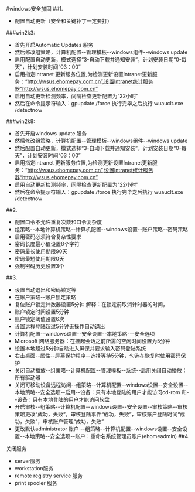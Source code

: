 #windows安全加固
##1. 
- 配置自动更新（安全和关键补丁一定要打）

###win2k3:

- 首先开启Automatic Updates 服务
- 然后修改组策略，计算机配置--管理模板--windows组件--windows update
- 启用配置自动更新，模式选择“3-自动下载并通知安装”，计划安装日期“0-每天”，计划安装时间“03：00”
- 启用指定intranet 更新服务位置,为检测更新设置Intranet更新服务：“http://wsus.ehomepay.com.cn”,设置Intranet统计服务器“http://wsus.ehomepay.com.cn”
- 启用自动更新检测频率，间隔检查更新配置为“22小时”
- 然后在命令提示符输入：gpupdate /force  执行完毕之后执行  wuauclt.exe /detectnow

###win2k8:

- 首先开启windows update 服务
- 然后修改组策略，计算机配置--管理模板--windows组件--windows update
- 然后配置自动更新，模式选择“3-自动下载并通知安装”，计划安装日期“0-每天”，计划安装时间“03：00”
- 启用指定intranet 更新服务位置,为检测更新设置Intranet更新服务：“http://wsus.ehomepay.com.cn”,设置Intranet统计服务器“http://wsus.ehomepay.com.cn”
- 启用自动更新检测频率，间隔检查更新配置为“22小时”
- 然后在命令提示符输入：gpupdate /force  执行完毕之后执行  wuauclt.exe /detectnow 

##2.

- 配置口令不允许重复次数和口令复杂度
- 组策略--本地计算机策略--计算机配置--windows设置--账户策略--密码策略
- 启用密码必须符合复杂性要求
- 密码长度最小值设置8个字符
- 密码最长使用期限90天
- 密码最短使用期限0天
- 强制密码历史设置3个

##3.
 
- 设置自动退出和密码锁定等
- 在账户策略--账户锁定策略
- 复位账户锁定计数器设置5分钟  解释：在锁定前取消计时器的时间，
- 账户锁定时间设置5分钟
- 账户锁定阈值设置6次
- 设置远程登陆超过5分钟无操作自动退出
- 计算机配置--windows设置--安全设置--本地策略---安全选项
- Microsoft 网络服务器：在挂起会话之前所需的空闲时间设置为5分钟
- 设置本地超过5分钟自动进入屏保并要求输入密码登陆系统
- 右击桌面--属性--屏幕保护程序--选择等待5分钟，勾选在恢复时使用密码保护
- 关闭自动播放--组策略--计算机配置--管理模板--系统--启用关闭自动播放：所有驱动器
- 关闭可移动设备远程访问--组策略--计算机配置--windows设置--安全设置--本地策略--安全选项--启用--设备：只有本地登陆的用户才能访问cd-rom 和--设备：只有本地登陆的用户才能访问软盘
- 开启审核--组策略--计算机配置--windows设置--安全设置--审核策略--审核策略更改“成功，失败”，审核登陆事件“成功，失败”，审核账户登陆时间“成功，失败”，审核账户管理“成功，失败”
- 更改默认administrator 账户 --组策略--计算机配置--windows设置--安全设置--本地策略--安全选项--账户：重命名系统管理员账户(ehomeadmin)
##4.

关闭服务
- server服务
- workstation服务
- remote registry service 服务
- print spooler 服务


